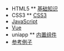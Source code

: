 <!-- docs/_sidebar.md -->

* HTML5
** [基础知识](html/ "基础知识")
* CSS3
** [CSS3](css/)
* [JavaScript](js/ "JS页面知识库")
* [Vue](vue/ "Vue页面知识库")
* uniapp
** [内置组件](uniapp/webview.md)
* [参考例子](NeteaseCloudMusic/ "网易云API")
